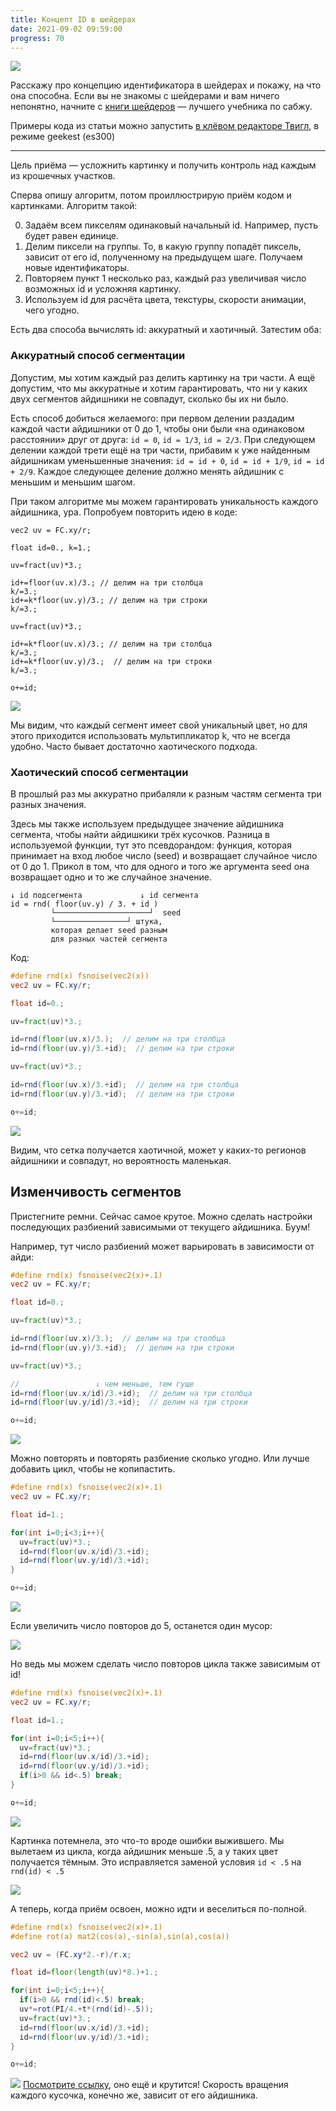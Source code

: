 ```yaml
---
title: Концепт ID в шейдерах
date: 2021-09-02 09:59:00
progress: 70
---
```


![](/assets/media/2021-09-03-10-49-32.png)

Расскажу про концепцию идентификатора в шейдерах и покажу, на что она способна. Если вы не знакомы с шейдерами и вам ничего непонятно, начните с [книги шейдеров](https://thebookofshaders.com/) — лучшего учебника по сабжу.

Примеры кода из статьи можно запустить [в клёвом редакторе Твигл](https://bit.ly/3Jl0Gdj), в режиме geekest (es300)

***

Цель приёма — усложнить картинку и получить контроль над каждым из крошечных участков.

Сперва опишу алгоритм, потом проиллюстрирую приём кодом и картинками. Алгоритм такой:

0. Задаём всем пикселям одинаковый начальный id. Например, пусть будет равен единице.
1. Делим пиксели на группы. То, в какую группу попадёт пиксель, зависит от его id, полученному на предыдущем шаге. Получаем новые идентификаторы.
3. Повторяем пункт 1 несколько раз, каждый раз увеличивая число возможных id и усложняя картинку.
4. Используем id для расчёта цвета, текстуры, скорости анимации, чего угодно.

Есть два способа вычислять id: аккуратный и хаотичный. Затестим оба:

### Аккуратный способ сегментации

Допустим, мы хотим каждый раз делить картинку на три части. А ещё допустим, что мы аккуратные и хотим гарантировать, что ни у каких двух сегментов айдишники не совпадут, сколько бы их ни было.

Есть способ добиться желаемого: при первом делении раздадим каждой части айдишники от 0 до 1, чтобы они были «на одинаковом расстоянии» друг от друга:  `id = 0`, `id = 1/3`, `id = 2/3`. При следующем делении каждой трети ещё на три части, прибавим к уже найденным айдишникам уменьшенные значения: `id = id + 0`, `id = id + 1/9`, `id = id + 2/9`.
Каждое следующее деление должно менять айдишник с меньшим и меньшим шагом.

При таком алгоритме мы можем гарантировать уникальность каждого айдишника, ура. Попробуем повторить идею в коде:

```
vec2 uv = FC.xy/r;

float id=0., k=1.;

uv=fract(uv)*3.;

id+=floor(uv.x)/3.; // делим на три столбца
k/=3.;
id+=k*floor(uv.y)/3.; // делим на три строки
k/=3.;

uv=fract(uv)*3.;

id+=k*floor(uv.x)/3.; // делим на три столбца
k/=3.;
id+=k*floor(uv.y)/3.;  // делим на три строки
k/=3.;

o+=id;
```
![](/assets/media/2021-09-02-12-03-24.png)

Мы видим, что каждый сегмент имеет свой уникальный цвет, но для этого приходится использовать мультипликатор k, что не всегда удобно. Часто бывает достаточно хаотического подхода.

### Хаотический способ сегментации

В прошлый раз мы аккуратно прибаляли к разным частям сегмента три разных значения.

Здесь мы также используем предыдущее значение айдишника сегмента, чтобы найти айдишкики трёх кусочков. Разница в используемой функции, тут это псевдорандом: функция, которая принимает на вход любое число (seed) и возвращает случайное число от 0 до 1. Прикол в том, что для одного и того же аргумента seed она возвращает одно и то же случайное значение.

```
↓ id подсегмента             ↓ id сегмента
id = rnd( floor(uv.y) / 3. + id )
         └─────────────────────┘  seed
         └────────────────┘ штука,
         которая делает seed разным
         для разных частей сегмента
```
Код:

```glsl
#define rnd(x) fsnoise(vec2(x))
vec2 uv = FC.xy/r;

float id=0.;

uv=fract(uv)*3.;

id=rnd(floor(uv.x)/3.);  // делим на три столбца
id=rnd(floor(uv.y)/3.+id);  // делим на три строки

uv=fract(uv)*3.;

id=rnd(floor(uv.x)/3.+id);  // делим на три столбца
id=rnd(floor(uv.y)/3.+id);  // делим на три строки

o+=id;
```
![](/assets/media/2021-09-02-12-10-49.png)

Видим, что сетка получается хаотичной, может у каких-то регионов айдишники и совпадут, но вероятность маленькая.


## Изменчивость сегментов

Пристегните ремни. Сейчас самое крутое. Можно сделать настройки последующих разбиений зависимыми от текущего айдишника. Буум!

Например, тут число разбиений может варьировать в зависимости от айди:

```glsl
#define rnd(x) fsnoise(vec2(x)+.1)
vec2 uv = FC.xy/r;

float id=0.;

uv=fract(uv)*3.;

id=rnd(floor(uv.x)/3.);  // делим на три столбца
id=rnd(floor(uv.y)/3.+id);  // делим на три строки

uv=fract(uv)*3.;

//                 ↓ чем меньше, тем гуще
id=rnd(floor(uv.x/id)/3.+id);  // делим на три столбца
id=rnd(floor(uv.y/id)/3.+id);  // делим на три строки

o+=id;
```
![](/assets/media/2021-09-03-10-23-52.png)

Можно повторять и повторять разбиение сколько угодно. Или лучше добавить цикл, чтобы не копипастить.

```glsl
#define rnd(x) fsnoise(vec2(x)+.1)
vec2 uv = FC.xy/r;

float id=1.;

for(int i=0;i<3;i++){
  uv=fract(uv)*3.;
  id=rnd(floor(uv.x/id)/3.+id);
  id=rnd(floor(uv.y/id)/3.+id);
}

o+=id;
```
![](/assets/media/2021-09-03-10-28-11.png)

Если увеличить число повторов до 5, останется один мусор:

![](/assets/media/2021-09-03-10-29-17.png)

Но ведь мы можем сделать число повторов цикла также зависимым от id!

```glsl
#define rnd(x) fsnoise(vec2(x)+.1)
vec2 uv = FC.xy/r;

float id=1.;

for(int i=0;i<5;i++){
  uv=fract(uv)*3.;
  id=rnd(floor(uv.x/id)/3.+id);
  id=rnd(floor(uv.y/id)/3.+id);
  if(i>0 && id<.5) break;
}

o+=id;
```
![](/assets/media/2021-09-03-10-31-37.png)

Картинка потемнела, это что-то вроде ошибки выжившего. Мы вылетаем из цикла, когда айдишник меньше .5, а у таких цвет получается тёмным. Это исправляется заменой условия `id < .5` на `rnd(id) < .5`

![](/assets/media/2021-09-03-10-33-51.png)

А теперь, когда приём освоен, можно идти и веселиться по-полной.

```glsl
#define rnd(x) fsnoise(vec2(x)+.1)
#define rot(a) mat2(cos(a),-sin(a),sin(a),cos(a))

vec2 uv = (FC.xy*2.-r)/r.x;

float id=floor(length(uv)*8.)+1.;

for(int i=0;i<5;i++){
  if(i>0 && rnd(id)<.5) break;
  uv*=rot(PI/4.+t*(rnd(id)-.5));
  uv=fract(uv)*3.;
  id=rnd(floor(uv.x/id)/3.+id);
  id=rnd(floor(uv.y/id)/3.+id);
}

o+=id;
```

![](/assets/media/2021-09-03-10-49-32.png)
[Посмотрите ссылку](https://bit.ly/3BE99o9), оно ещё и крутится! Скорость вращения каждого кусочка, конечно же, зависит от его айдишника.